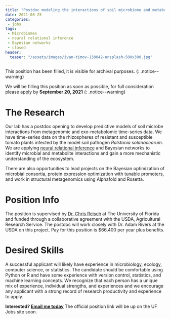 ```yaml
---
title: "Postdoc modeling the interactions of soil microbiome and metabolites"
date: 2021-08-25
categories:
 - jobs
tags:
 - Microbiomes
 - neural relational inference
 - Bayesian networks
 - closed
header:
  teaser: "/assets/images/ivan-timov-138042-unsplash-500x300.jpg"
---
```


This position has been filled, it is visible for archival purposes.
{: .notice--warning}

<script type="application/ld+json">
{
  "@context": "https://schema.org/",
  "@type": "JobPosting",
  "title": "Postdoc modeling the interactions of soil microbiome and metabolites",
  "description": "<h1 The Research</h1>
<p>Our lab has a postdoc opening to develop predictive models of soil microbe interactions from metagenomic and exo-metabolomic time-series data.  We have time-series data on the rhizospheres of resistant and susceptible tomato plants infected by the model soil pathogen <em>Ralstonia solanacearum</em>. We are applying <a href='https://arxiv.org/abs/1802.04687'>neural relational inference</a> and Bayesian networks to identify microbial and metabolite interactions and gain a more mechanistic understanding of the ecosystem.</p>
<p>There are also opportunities to lead projects on the Bayesian optimization of microbial consortia, protein expression optimization with tunable promoters, and work in structural metagenomics using Alphafold and Rosetta.</p>
<h1 Position Info</h1>
<p>The position is supervised by <a href='https://scholar.google.com/citations?user=Q3nC2m4AAAAJ&amp;hl=en'>Dr. Chris Reisch</a> at The University of Florida and funded through a collaborative agreement with the USDA, Agricultural Research Service. The postdoc will work closely with Dr. Adam Rivers at the USDA on this project. Pay for this position is $66,400 per year plus benefits.</p>
<h1>Desired Skills</h1>
<p>A successful applicant will likely have experience in microbiology, ecology, computer science, or statistics. The candidate should be comfortable using Python or R and have some experience with version control, statistics, and machine learning concepts. We recognize that each person has a unique mix of experience, individual strengths, and experiences and we encourage any applicant with a strong record of research productivity and experience to apply.</p>
<p><strong>Interested? <a href='mailto:adam.rivers@usda.gov?Subject=NRI-postdoc-position'>Email me today</a></strong>  The official position link will be up on the UF Jobs site soon.</p>",
  "hiringOrganization" : {
    "@type": "Organization",
    "name": "University of Florida",
    "sameAs": "https://ufl.edu"
  },
  "industry": "education",
  "employmentType": "FULL_TIME",
  "workHours": "8:30am-5pm",
  "datePosted": "2021-08-25",
  "validThrough": "2021-10-25",
  "jobLocation": {
    "@type": "Place",
    "address": {
      "@type": "PostalAddress",
      "streetAddress": "2055 Mowry Drive",
      "addressLocality": "Gainesville",
      "addressRegion": "FL",
      "postalCode": "32610",
      "addressCountry": "US"
    }
  },
  "baseSalary": {
    "@type": "MonetaryAmount",
    "currency": "USD",
    "value": {
      "@type": "QuantitativeValue",
      "minValue": 66400,
      "maxValue": 66400,
      "unitText": "YEAR"
    }
  },
  "responsibilities": "programming, research, statistics, microbiology",
  "skills": "python, R, machine learning, experimental design, microbiology",
  "educationRequirements": "PhD or equivalent"
}
</script>

We will be filling this position as soon as possible, for full consideration please apply by **September 20, 2021**
{: .notice--warning}

# The Research

Our lab has a postdoc opening to develop predictive models of soil microbe interactions from metagenomic and exo-metabolomic time-series data.  We have time-series data on the rhizospheres of resistant and susceptible tomato plants infected by the model soil pathogen *Ralstonia solanacearum*. We are applying [neural relational inference](https://arxiv.org/abs/1802.04687) and Bayesian networks to identify microbial and metabolite interactions and gain a more mechanistic understanding of the ecosystem.

There are also opportunities to lead projects on the Bayesian optimization of microbial consortia, protein expression optimization with tunable promoters, and work in structural metagenomics using Alphafold and Rosetta.

# Position Info

The position is supervised by [Dr. Chris Reisch](https://scholar.google.com/citations?user=Q3nC2m4AAAAJ&hl=en) at The University of Florida and funded through a collaborative agreement with the USDA, Agricultural Research Service. The postdoc will work closely with Dr. Adam Rivers at the USDA on this project. Pay for this position is $66,400 per year plus benefits.

# Desired Skills

A successful applicant will likely have experience in microbiology, ecology, computer science, or statistics. The candidate should be comfortable using Python or R and have some experience with version control, statistics, and machine learning concepts. We recognize that each person has a unique mix of experience, individual strengths, and experiences and we encourage any applicant with a strong record of research productivity and experience to apply.

__Interested? [Email me today](mailto:adam.rivers@usda.gov?Subject=NRI-postdoc-position)__  The official position link will be up on the UF Jobs site soon.
